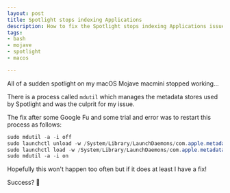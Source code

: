 ```yaml
---
layout: post
title: Spotlight stops indexing Applications
description: How to fix the Spotlight stops indexing Applications issue
tags:
- bash
- mojave
- spotlight
- macos

---
```

All of a sudden spotlight on my macOS Mojave macmini stopped working...

There is a process called `mdutil` which manages the metadata stores used by Spotlight and was the culprit for my issue. 

The fix after some Google Fu and some trial and error was to restart this process as follows:

```powershell
sudo mdutil -a -i off  
sudo launchctl unload -w /System/Library/LaunchDaemons/com.apple.metadata.mds.plist  
sudo launchctl load -w /System/Library/LaunchDaemons/com.apple.metadata.mds.plist  
sudo mdutil -a -i on
```

Hopefully this won't happen too often but if it does at least I have a fix!

Success? 🎉